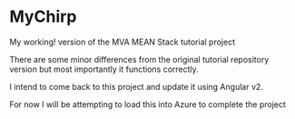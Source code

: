 # MyChirp
My working! version of the MVA MEAN Stack tutorial project

There are some minor differences from the original tutorial repository version but most importantly it functions correctly.

I intend to come back to this project and update it using Angular v2.

For now I will be attempting to load this into Azure to complete the project
